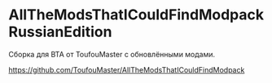 # AllTheModsThatICouldFindModpackRussianEdition
Сборка для BTA от ToufouMaster с обновлёнными модами.

https://github.com/ToufouMaster/AllTheModsThatICouldFindModpack
